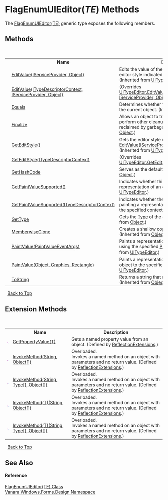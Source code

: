 # FlagEnumUIEditor(*TE*) Methods
 

The <a href="9c260323-9c97-6263-f5af-8e72a1582603">FlagEnumUIEditor(TE)</a> generic type exposes the following members.


## Methods
&nbsp;<table><tr><th></th><th>Name</th><th>Description</th></tr><tr><td>![Public method](media/pubmethod.gif "Public method")</td><td><a href="http://msdn2.microsoft.com/en-us/library/2z11414w" target="_blank">EditValue(IServiceProvider, Object)</a></td><td>
Edits the value of the specified object using the editor style indicated by the <a href="http://msdn2.microsoft.com/en-us/library/tcy8b8za" target="_blank">GetEditStyle()</a> method.
 (Inherited from <a href="http://msdn2.microsoft.com/en-us/library/92s1974b" target="_blank">UITypeEditor</a>.)</td></tr><tr><td>![Public method](media/pubmethod.gif "Public method")</td><td><a href="f6153866-1d4e-97f0-5880-8c08455fcbb8">EditValue(ITypeDescriptorContext, IServiceProvider, Object)</a></td><td> (Overrides <a href="http://msdn2.microsoft.com/en-us/library/yezs56kx" target="_blank">UITypeEditor.EditValue(ITypeDescriptorContext, IServiceProvider, Object)</a>.)</td></tr><tr><td>![Public method](media/pubmethod.gif "Public method")</td><td><a href="http://msdn2.microsoft.com/en-us/library/bsc2ak47" target="_blank">Equals</a></td><td>
Determines whether the specified object is equal to the current object.
 (Inherited from <a href="http://msdn2.microsoft.com/en-us/library/e5kfa45b" target="_blank">Object</a>.)</td></tr><tr><td>![Protected method](media/protmethod.gif "Protected method")</td><td><a href="http://msdn2.microsoft.com/en-us/library/4k87zsw7" target="_blank">Finalize</a></td><td>
Allows an object to try to free resources and perform other cleanup operations before it is reclaimed by garbage collection.
 (Inherited from <a href="http://msdn2.microsoft.com/en-us/library/e5kfa45b" target="_blank">Object</a>.)</td></tr><tr><td>![Public method](media/pubmethod.gif "Public method")</td><td><a href="http://msdn2.microsoft.com/en-us/library/tcy8b8za" target="_blank">GetEditStyle()</a></td><td>
Gets the editor style used by the <a href="http://msdn2.microsoft.com/en-us/library/2z11414w" target="_blank">EditValue(IServiceProvider, Object)</a> method.
 (Inherited from <a href="http://msdn2.microsoft.com/en-us/library/92s1974b" target="_blank">UITypeEditor</a>.)</td></tr><tr><td>![Public method](media/pubmethod.gif "Public method")</td><td><a href="95e338a2-c39b-e2ed-95a7-5e9e47029abe">GetEditStyle(ITypeDescriptorContext)</a></td><td> (Overrides <a href="http://msdn2.microsoft.com/en-us/library/xtsths3h" target="_blank">UITypeEditor.GetEditStyle(ITypeDescriptorContext)</a>.)</td></tr><tr><td>![Public method](media/pubmethod.gif "Public method")</td><td><a href="http://msdn2.microsoft.com/en-us/library/zdee4b3y" target="_blank">GetHashCode</a></td><td>
Serves as the default hash function.
 (Inherited from <a href="http://msdn2.microsoft.com/en-us/library/e5kfa45b" target="_blank">Object</a>.)</td></tr><tr><td>![Public method](media/pubmethod.gif "Public method")</td><td><a href="http://msdn2.microsoft.com/en-us/library/hcc0bt1h" target="_blank">GetPaintValueSupported()</a></td><td>
Indicates whether this editor supports painting a representation of an object's value.
 (Inherited from <a href="http://msdn2.microsoft.com/en-us/library/92s1974b" target="_blank">UITypeEditor</a>.)</td></tr><tr><td>![Public method](media/pubmethod.gif "Public method")</td><td><a href="http://msdn2.microsoft.com/en-us/library/3h427xby" target="_blank">GetPaintValueSupported(ITypeDescriptorContext)</a></td><td>
Indicates whether the specified context supports painting a representation of an object's value within the specified context.
 (Inherited from <a href="http://msdn2.microsoft.com/en-us/library/92s1974b" target="_blank">UITypeEditor</a>.)</td></tr><tr><td>![Public method](media/pubmethod.gif "Public method")</td><td><a href="http://msdn2.microsoft.com/en-us/library/dfwy45w9" target="_blank">GetType</a></td><td>
Gets the <a href="http://msdn2.microsoft.com/en-us/library/42892f65" target="_blank">Type</a> of the current instance.
 (Inherited from <a href="http://msdn2.microsoft.com/en-us/library/e5kfa45b" target="_blank">Object</a>.)</td></tr><tr><td>![Protected method](media/protmethod.gif "Protected method")</td><td><a href="http://msdn2.microsoft.com/en-us/library/57ctke0a" target="_blank">MemberwiseClone</a></td><td>
Creates a shallow copy of the current <a href="http://msdn2.microsoft.com/en-us/library/e5kfa45b" target="_blank">Object</a>.
 (Inherited from <a href="http://msdn2.microsoft.com/en-us/library/e5kfa45b" target="_blank">Object</a>.)</td></tr><tr><td>![Public method](media/pubmethod.gif "Public method")</td><td><a href="http://msdn2.microsoft.com/en-us/library/aahy196s" target="_blank">PaintValue(PaintValueEventArgs)</a></td><td>
Paints a representation of the value of an object using the specified <a href="http://msdn2.microsoft.com/en-us/library/ty527cas" target="_blank">PaintValueEventArgs</a>.
 (Inherited from <a href="http://msdn2.microsoft.com/en-us/library/92s1974b" target="_blank">UITypeEditor</a>.)</td></tr><tr><td>![Public method](media/pubmethod.gif "Public method")</td><td><a href="http://msdn2.microsoft.com/en-us/library/8zxyaast" target="_blank">PaintValue(Object, Graphics, Rectangle)</a></td><td>
Paints a representation of the value of the specified object to the specified canvas.
 (Inherited from <a href="http://msdn2.microsoft.com/en-us/library/92s1974b" target="_blank">UITypeEditor</a>.)</td></tr><tr><td>![Public method](media/pubmethod.gif "Public method")</td><td><a href="http://msdn2.microsoft.com/en-us/library/7bxwbwt2" target="_blank">ToString</a></td><td>
Returns a string that represents the current object.
 (Inherited from <a href="http://msdn2.microsoft.com/en-us/library/e5kfa45b" target="_blank">Object</a>.)</td></tr></table>&nbsp;
<a href="#flagenumuieditor(*te*)-methods">Back to Top</a>

## Extension Methods
&nbsp;<table><tr><th></th><th>Name</th><th>Description</th></tr><tr><td>![Public Extension Method](media/pubextension.gif "Public Extension Method")</td><td><a href="609b1449-9696-245e-03a2-e22beb84efe1">GetPropertyValue(T)</a></td><td>
Gets a named property value from an object.
 (Defined by <a href="00588eb4-ca31-ef7e-81da-3ce105aa9b63">ReflectionExtensions</a>.)</td></tr><tr><td>![Public Extension Method](media/pubextension.gif "Public Extension Method")</td><td><a href="cc997716-244b-d4f1-e26d-139cc82ce6b0">InvokeMethod(String, Object[])</a></td><td>Overloaded.  
Invokes a named method on an object with parameters and no return value.
 (Defined by <a href="00588eb4-ca31-ef7e-81da-3ce105aa9b63">ReflectionExtensions</a>.)</td></tr><tr><td>![Public Extension Method](media/pubextension.gif "Public Extension Method")</td><td><a href="35c20259-aa16-9a35-254f-8bf630272463">InvokeMethod(String, Type[], Object[])</a></td><td>Overloaded.  
Invokes a named method on an object with parameters and no return value.
 (Defined by <a href="00588eb4-ca31-ef7e-81da-3ce105aa9b63">ReflectionExtensions</a>.)</td></tr><tr><td>![Public Extension Method](media/pubextension.gif "Public Extension Method")</td><td><a href="39c67efc-5f5d-9e71-64bc-8e89b4589f75">InvokeMethod(T)(String, Object[])</a></td><td>Overloaded.  
Invokes a named method on an object with parameters and no return value.
 (Defined by <a href="00588eb4-ca31-ef7e-81da-3ce105aa9b63">ReflectionExtensions</a>.)</td></tr><tr><td>![Public Extension Method](media/pubextension.gif "Public Extension Method")</td><td><a href="4a4da18e-d1a2-3a1f-28b0-10fb9f9646e6">InvokeMethod(T)(String, Type[], Object[])</a></td><td>Overloaded.  
Invokes a named method on an object with parameters and no return value.
 (Defined by <a href="00588eb4-ca31-ef7e-81da-3ce105aa9b63">ReflectionExtensions</a>.)</td></tr></table>&nbsp;
<a href="#flagenumuieditor(*te*)-methods">Back to Top</a>

## See Also


#### Reference
<a href="9c260323-9c97-6263-f5af-8e72a1582603">FlagEnumUIEditor(TE) Class</a><br /><a href="47183544-7c44-c1e2-cf57-c68e49a55933">Vanara.Windows.Forms.Design Namespace</a><br />
